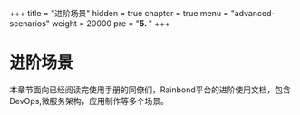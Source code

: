 +++
title = "进阶场景"
hidden = true
chapter = true
menu = "advanced-scenarios"
weight = 20000
pre = "<b>5. </b>"
+++

# 进阶场景

本章节面向已经阅读完使用手册的同僚们，Rainbond平台的进阶使用文档，包含DevOps,微服务架构，应用制作等多个场景。

